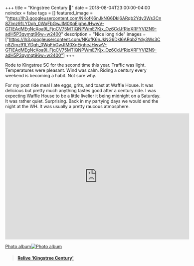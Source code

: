+++
title =  "Kingstree Century 💯"
date = 2018-08-04T23:00:00-04:00
noindex = false
tags = []
featured_image = "https://lh3.googleusercontent.com/NKofK6nJkNG6Dkl6ARqb2Ydy3Ws3Cn8Zlmz91LYDqh_0WqFbGwJIM0XqEigheJHwwV-GTIEAdMEgNcXoa9l_FjqCV75MTiQNPWmE7Kjx_Oz6CdJfRjqXRFYVIZN9-adH5P3qymqt96w=w2400"
description = "Nice long ride"
images = ["https://lh3.googleusercontent.com/NKofK6nJkNG6Dkl6ARqb2Ydy3Ws3Cn8Zlmz91LYDqh_0WqFbGwJIM0XqEigheJHwwV-GTIEAdMEgNcXoa9l_FjqCV75MTiQNPWmE7Kjx_Oz6CdJfRjqXRFYVIZN9-adH5P3qymqt96w=w2400"]
+++

Rode to Kingstree SC for the second time this year. Traffic was light. Temperatures were pleasant. Wind was calm. Riding a century every weekend is becoming a habit. Not sure why.

For my post ride meal I ate eggs, grits, and toast at Waffle House. It was delicious but pretty much anything tastes good after a century ride. I was expecting Waffle House to be a little livelier it being midnight on a Saturday. It was rather quiet. Surprising. Back in my partying days we would end the night at the WH. It was usually a pretty raucous atmosphere. 

<iframe height='405' width='590' frameborder='0' allowtransparency='true' scrolling='no' src='https://www.strava.com/activities/1750349799/embed/b566e0946b969a1cba6c5539f060406183af0f60'></iframe>

 [Photo album![Photo album](https://lh3.googleusercontent.com/BDsc1F203T0gXmPnWMbpfyv2HurxoTutvewIb5lBmsYiRte7Iqh3sn8G7BLffL4WugVHQqfgZZAK9LEGOEL8CEuVebHPwFG8PA0h8is8UUjd_UtRayXOtrZcfxv9jphl8brLW8E_VEo=w2400)](https://photos.app.goo.gl/K9fzWr58JA8VG5Eu6)


 <blockquote class="embedly-card" data-card-controls="0" data-card-key="f1631a41cb254ca5b035dc5747a5bd75"><h4><a href="https://www.relive.cc/view/1750349799?r=embed-site">Relive 'Kingstree Century'</a></h4></blockquote>
         <script async src="//cdn.embedly.com/widgets/platform.js" charset="UTF-8"></script>
